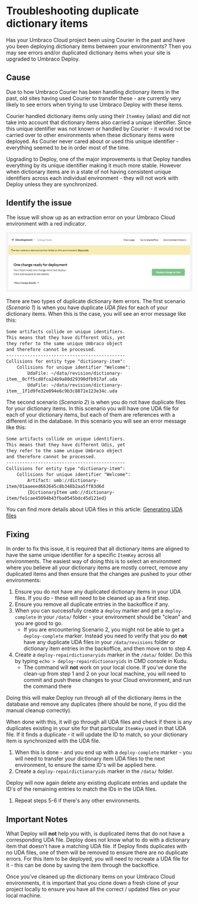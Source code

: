 # Troubleshooting duplicate dictionary items

Has your Umbraco Cloud project been using Courier in the past and have you been deploying dictionary items between your environments? Then you may see errors and/or duplicated dictionary items when your site is upgraded to Umbraco Deploy.

## Cause

Due to how Umbraco Courier has been handling dictionary items in the past, old sites having used Courier to transfer these - are currently very likely to see errors when trying to use Umbraco Deploy with these items.

Courier handled dictionary items only using their `ItemKey` (alias) and did not take into account that dictionary items also carried a unique identifier. Since this unique identifier was not known or handled by Courier - it would not be carried over to other environments when these dictionary items were deployed. As Courier never cared about or used this unique identifier - everything seemed to be in order most of the time.

Upgrading to Deploy, one of the major improvements is that Deploy handles everything by its unique identifier making it much more stable. However when dictionary items are in a state of not having consistent unique identifiers across each individual environment - they will not work with Deploy unless they are synchronized.

## Identify the issue

The issue will show up as an extraction error on your Umbraco Cloud environment with a red indicator.

![Extraction error](images/extraction-error.png)

There are two types of duplicate dictionary item errors. The first scenario (_Scenario 1_) is when you have duplicate _UDA files_ for each of your dictionary items. When this is the case, you will see an error message like this:

```
Some artifacts collide on unique identifiers.
This means that they have different Udis, yet
they refer to the same unique Umbraco object
and therefore cannot be processed.
---------------------------------------------
Collisions for entity type "dictionary-item":
    Collisions for unique identifier "Welcome":
        UdaFile: ~/data/revision/dictionary-item__0cff5cd8fca24b9a80d29390dfb917af.uda
        UdaFile: ~/data/revision/dictionary-item__1f1d9fe32e094e6c9b3c8871e123e34c.uda
```

The second scenario (_Scenario 2_) is when you do not have duplicate files for your dictionary items. In this scenario you will have one UDA file for each of your dictionary items, but each of them are references with a different id in the database. In this scenario you will see an error message like this:

```
Some artifacts collide on unique identifiers.
This means that they have different Udis, yet
they refer to the same unique Umbraco object
and therefore cannot be processed.
---------------------------------------------
Collisions for entity type "dictionary-item":
    Collisions for unique identifier "Welcome":
        Artifact: umb://dictionary-item/01aaeeed662645c8b348b2aa5ff83d6d
        {DictionaryItem umb://dictionary-item/fe1cae45094b43fba0545bdc45d121ed}
```

You can find more details about UDA files in this article: [Generating UDA files](../../set-up/power-tools/generating-uda-files.md#what-are-uda-files)

## Fixing

In order to fix this issue, it is required that all dictionary items are aligned to have the same unique identifier for a specific `ItemKey` across all environments. The easiest way of doing this is to select an environment where you believe all your dictionary items are mostly correct, remove any duplicated items and then ensure that the changes are pushed to your other environments:

1. Ensure you do not have any duplicated dictionary items in your UDA files. If you do - these will need to be cleaned up as a first step.
2. Ensure you remove all duplicate entries in the backoffice if any.
3. When you can successfully create a `deploy` marker and get a `deploy-complete` in your `/data/` folder - your environment should be "clean" and you are good to go.
   * If you are encountering Scenario 2, you might not be able to get a `deploy-complete` marker. Instead you need to verify that you do **not** have any duplicate UDA files in your `/data/revisions` folder or dictionary item entries in the backoffice, and then move on to step 4.
4. Create a `deploy-repairdictionaryids` marker in the `/data/` folder. Do this by typing `echo > deploy-repairdictionaryids` in CMD console in Kudu.
   * The command will **not** work on your local clone. If you've done the clean-up from step 1 and 2 on your local machine, you will need to commit and push these changes to your Cloud environment, and run the command there

Doing this will make Deploy run through all of the dictionary items in the database and remove any duplicates (there should be none, if you did the manual cleanup correctly).

When done with this, it will go through all UDA files and check if there is any duplicates existing in your site for that particular `ItemKey` used in that UDA file. If it finds a duplicate - it will update the ID to match, so your dictionary item is synchronized with the UDA file.

1. When this is done - and you end up with a `deploy-complete` marker - you will need to transfer your dictionary item UDA files to the next environment, to ensure the same ID's will be applied here.
2. Create a `deploy-repairdictionaryids` marker in the `/data/` folder.

Deploy will now again delete any existing duplicate entries and update the ID's of the remaining entries to match the IDs in the UDA files.

1. Repeat steps 5-6 if there's any other environments.

## Important Notes

What Deploy will **not** help you with, is duplicated items that do not have a corresponding UDA file. Deploy does not know what to do with a dictionary item that doesn't have a matching UDA file. If Deploy finds duplicates with no UDA files, one of them will be removed to ensure there are no duplicate errors. For this item to be deployed, you will need to recreate a UDA file for it - this can be done by saving the item through the backoffice.

Once you've cleaned up the dictionary items on your Umbraco Cloud environments, it is important that you clone down a fresh clone of your project locally to ensure you have all the correct / updated files on your local machine.
